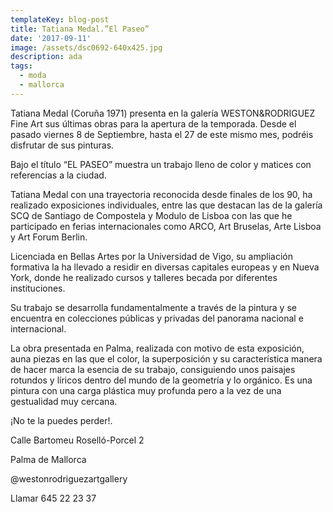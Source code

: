 ```yaml
---
templateKey: blog-post
title: Tatiana Medal.”El Paseo”
date: '2017-09-11'
image: /assets/dsc0692-640x425.jpg
description: ada
tags:
  - moda
  - mallorca
---
```

Tatiana Medal (Coruña 1971) presenta en la galería WESTON&RODRIGUEZ Fine Art sus últimas obras para la apertura de la temporada. Desde el pasado viernes 8 de Septiembre, hasta el 27 de este mismo mes, podréis disfrutar de sus pinturas.



Bajo el título “EL PASEO” muestra un trabajo lleno de color y matices con referencias a la ciudad.



Tatiana Medal  con una trayectoria reconocida desde finales de los 90, ha realizado exposiciones individuales, entre las que destacan las de la galería SCQ de Santiago de Compostela y Modulo de Lisboa con las que he participado en ferias internacionales como ARCO, Art Bruselas, Arte Lisboa y Art Forum Berlin.



Licenciada en Bellas Artes por la Universidad de Vigo, su ampliación formativa la ha llevado a residir en diversas capitales europeas y en Nueva York, donde he realizado cursos y talleres becada por diferentes instituciones.



Su trabajo se desarrolla fundamentalmente a través de la pintura y se encuentra en colecciones públicas y privadas del panorama nacional e internacional.



La obra presentada en Palma, realizada con motivo de esta exposición, auna piezas en las que el color, la superposición y su característica manera de hacer marca la esencia de su trabajo, consiguiendo unos paisajes rotundos y líricos dentro del mundo de la geometría y lo orgánico. Es una pintura con una carga plástica muy profunda pero a la vez de una gestualidad muy cercana.



¡No te la puedes perder!.



Calle Bartomeu Roselló-Porcel 2



Palma de Mallorca



@westonrodriguezartgallery



Llamar 645 22 23 37
